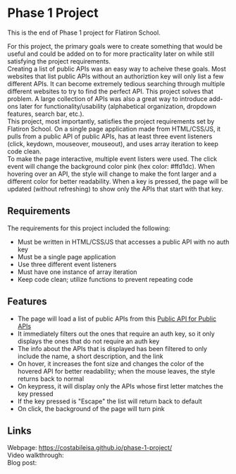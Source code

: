 # Phase 1 Project

This is the end of Phase 1 project for Flatiron School.    
     
For this project, the primary goals were to create something that would be useful and could be added on to for more practicality later on while still satisfying the project requirements.     
Creating a list of public APIs was an easy way to acheive these goals. Most websites that list public APIs without an authoriztion key will only list a few different APIs. It can become extremely tedious searching through multiple different websites to try to find the perfect API. This project solves that problem. A large collection of APIs was also a great way to introduce add-ons later for functionality/usability (alphabetical organization, dropdown features, search bar, etc.).     
This project, most importantly, satisfies the project requirements set by Flatiron School. On a single page application made from HTML/CSS/JS, it pulls from a public API of public APIs, has at least three event listeners (click, keydown, mouseover, mouseout), and uses array iteration to keep code clean.     
To make the page interactive, multiple event listers were used. The click event will change the background color pink (hex color: #ffd1dc). When hovering over an API, the style will change to make the font larger and a different color for better readability. When a key is pressed, the page will be updated (without refreshing) to show only the APIs that start with that key.      

## Requirements
The requirements for this project included the following:
- Must be written in HTML/CSS/JS that accesses a public API with no auth key
- Must be a single page application
- Use three different event listeners
- Must have one instance of array iteration
- Keep code clean; utilize functions to prevent repeating code

## Features
- The page will load a list of public APIs from this [Public API for Public APIs]
- It immediately filters out the ones that require an auth key, so it only displays the ones that do not require an auth key
- The info about the APIs that is displayed has been filtered to only include the name, a short description, and the link
- On hover, it increases the font size and changes the color of the hovered API for better readability; when the mouse leaves, the style returns back to normal
- On keypress, it will display only the APIs whose first letter matches the key pressed
- If the key pressed is "Escape" the list will return back to default
- On click, the background of the page will turn pink

## Links
Webpage: https://costabileisa.github.io/phase-1-project/   
Video walkthrough:   
Blog post:   

[Public API for Public APIs]: https://api.publicapis.org/
